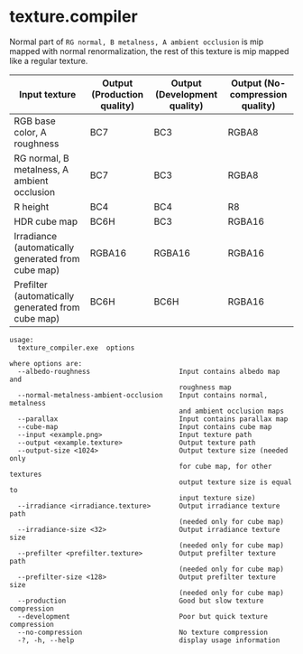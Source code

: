 # texture.compiler

Normal part of `RG normal, B metalness, A ambient occlusion` is mip mapped with normal renormalization, the rest of this texture is mip mapped like a regular texture.

| Input texture | Output (Production quality) | Output (Development quality) | Output (No-compression quality) |
| ------------- | ------------- | ------------- | ------------- |
| RGB base color, A roughness | BC7 | BC3 | RGBA8 |
| RG normal, B metalness, A ambient occlusion | BC7 | BC3 | RGBA8 |
| R height | BC4 | BC4 | R8 |
| HDR cube map | BC6H | BC3 | RGBA16 |
| Irradiance (automatically generated from cube map) | RGBA16 | RGBA16 | RGBA16 |
| Prefilter (automatically generated from cube map) | BC6H | BC6H | RGBA16 |

```
usage:
  texture_compiler.exe  options

where options are:
  --albedo-roughness                      Input contains albedo map and
                                          roughness map
  --normal-metalness-ambient-occlusion    Input contains normal, metalness
                                          and ambient occlusion maps
  --parallax                              Input contains parallax map
  --cube-map                              Input contains cube map
  --input <example.png>                   Input texture path
  --output <example.texture>              Output texture path
  --output-size <1024>                    Output texture size (needed only
                                          for cube map, for other textures
                                          output texture size is equal to
                                          input texture size)
  --irradiance <irradiance.texture>       Output irradiance texture path
                                          (needed only for cube map)
  --irradiance-size <32>                  Output irradiance texture size
                                          (needed only for cube map)
  --prefilter <prefilter.texture>         Output prefilter texture path
                                          (needed only for cube map)
  --prefilter-size <128>                  Output prefilter texture size
                                          (needed only for cube map)
  --production                            Good but slow texture compression
  --development                           Poor but quick texture compression
  --no-compression                        No texture compression
  -?, -h, --help                          display usage information
```
